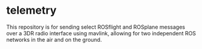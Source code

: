 # telemetry

This repository is for sending select ROSflight and ROSplane messages over a 3DR radio interface using mavlink, allowing for two independent ROS networks in the air and on the ground.
